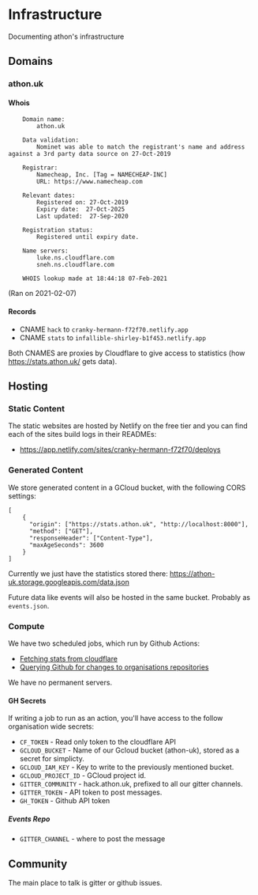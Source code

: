 # Infrastructure

Documenting athon's infrastructure

## Domains

### athon.uk

#### Whois

```
    Domain name:
        athon.uk

    Data validation:
        Nominet was able to match the registrant's name and address against a 3rd party data source on 27-Oct-2019

    Registrar:
        Namecheap, Inc. [Tag = NAMECHEAP-INC]
        URL: https://www.namecheap.com

    Relevant dates:
        Registered on: 27-Oct-2019
        Expiry date:  27-Oct-2025
        Last updated:  27-Sep-2020

    Registration status:
        Registered until expiry date.

    Name servers:
        luke.ns.cloudflare.com
        sneh.ns.cloudflare.com

    WHOIS lookup made at 18:44:18 07-Feb-2021
```

(Ran on 2021-02-07)

#### Records

* CNAME `hack` to `cranky-hermann-f72f70.netlify.app`
* CNAME `stats` to `infallible-shirley-b1f453.netlify.app`

Both CNAMES are proxies by Cloudflare to give access to statistics (how https://stats.athon.uk/ gets data).

## Hosting

### Static Content

The static websites are hosted by Netlify on the free tier and  you can find each of the sites build logs in their READMEs:

* https://app.netlify.com/sites/cranky-hermann-f72f70/deploys

### Generated Content

We store generated content in a GCloud bucket, with the following CORS settings:

```
[
    {
      "origin": ["https://stats.athon.uk", "http://localhost:8000"],
      "method": ["GET"],
      "responseHeader": ["Content-Type"],
      "maxAgeSeconds": 3600
    }
]
```

Currently we just have the statistics stored there: https://athon-uk.storage.googleapis.com/data.json

Future data like events will also be hosted in the same bucket. Probably as `events.json`.

### Compute

We have two scheduled jobs, which run by Github Actions:

* [Fetching stats from cloudflare](https://github.com/Athons/cfstats/actions?query=workflow%3A%22Update+Stats%22)
* [Querying Github for changes to organisations repositories](https://github.com/Athons/events/actions?query=workflow%3A%22Run+Tool%22)

We have no permanent servers.

#### GH Secrets

If writing a job to run as an action, you'll have access to the follow organisation wide secrets:

* `CF_TOKEN` - Read only token to the cloudflare API
* `GCLOUD_BUCKET` - Name of our Gcloud bucket (athon-uk), stored as a secret for simplicty.
* `GCLOUD_IAM_KEY` - Key to write to the previously mentioned bucket.
* `GCLOUD_PROJECT_ID` - GCloud project id.
* `GITTER_COMMUNITY` - hack.athon.uk, prefixed to all our gitter channels.
* `GITTER_TOKEN` - API token to post messages.
* `GH_TOKEN` - Github API token

##### Events Repo

* `GITTER_CHANNEL` - where to post the message

## Community

The main place to talk is gitter or github issues.
